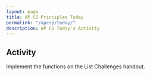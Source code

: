 ```yaml
---
layout: page
title: AP CS Principles Today
permalink: "/apcsp/today/"
description: AP CS Today's Activity
---
```


<h2>Activity <span id="date"></span></h2>
<script src="/public/js/today.js"></script>


Implement the functions on the List Challenges handout.

<!-- <p class="label left large">To Be Done By Wednesday</p>

Write the following functions without using built in string functions or regexs:

### replace_letter
Replace all occurences of a given character in a string with a given replacement

<p class="label small">Usage</p>
```python
print replace_letter("banana", "a", "!")
```

<p class="label small">Output</p>
```shell
b!n!n!
```

<hr>

### switch_letters
Given a string and two letters to switch, swap each occurence of either letter in the string with the other one

<p class="label small">Usage</p>
```python
print switch_letters("textbook", "e", "o")
```

<p class="label small">Output</p>
```shell
toxtbeek
```

<hr>

### switch_words
same as switch_letters, but it works with words too

<p class="label small">Usage</p>
```python
switch_words("The brown fox jumps over the dog", "fox", "dog")
```

<p class="label small">Output</p>
```shell
The brown dog jumps over the fox
```

<hr>

### censor_text
Given a string, a list of inappropriate words, and a list of replacement words, replace every occurence of an inappropriate word in the string with a replacement word. Cycle through the replacement words, reusing them if necessary.

<hr>

<p class="label left large">After That</p>

[Song Transposition Challenge](/apcsp/transposition). -->

